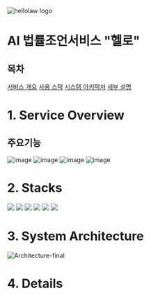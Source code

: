 ![hellolaw logo](https://github.com/skajd1/hellolaw/assets/86655177/1c09225d-57d4-4dd8-a045-75f9c8618daa)

# AI 법률조언서비스 "헬로"
## 목차
[서비스 개요](#1-service-overview)
[사용 스택](#2-stacks)
[시스템 아키텍처](#3-system-architecture)
[세부 설명](#4-details)

# 1. Service Overview
## 주요기능
![image](https://github.com/skajd1/hellolaw/assets/86655177/be410a6a-c939-4403-a686-321fe40f536b)
![image](https://github.com/skajd1/hellolaw/assets/86655177/722ae9a9-096c-4d6d-9892-7142ce99ec90)
![image](https://github.com/skajd1/hellolaw/assets/86655177/28ca0c13-dc44-4c1f-aed3-598df003c148)
![image](https://github.com/skajd1/hellolaw/assets/86655177/5d96203e-e7dd-43fb-a922-22319ef2a829)

# 2. Stacks
<img src="https://img.shields.io/badge/jenkins-D24939?style=for-the-badge&logo=jenkins&logoColor=white">
<img src="https://img.shields.io/badge/docker-2496ED?style=for-the-badge&logo=docker&logoColor=white">
<img src="https://img.shields.io/badge/aws ec2-FF9900?style=for-the-badge&logo=amazon ec2&logoColor=white">
<img src="https://img.shields.io/badge/eks-58ACFA?style=for-the-badge&logo=Amazon%20EKS&logoColor=white">
<img src="https://img.shields.io/badge/k8s-326CE5?style=for-the-badge&logo=Kubernetes&logoColor=white">
<img src="https://img.shields.io/badge/fluentd-0E83C8?style=for-the-badge&logo=Fluentd&logoColor=white">


# 3. System Architecture
![Architecture-final](https://github.com/skajd1/hellolaw/assets/86655177/4754ffd0-7251-4640-b3f2-577a06ec93f0)

# 4. Details
